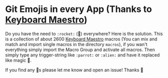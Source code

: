 # Git Emojis in every App (Thanks to [Keyboard Maestro](https://www.keyboardmaestro.com/main/))


Do you have the need to `:rocket:` (🚀) everywhere? Here is the solution. This is a collection of about 2600 [Keyboard Maestro](https://www.keyboardmaestro.com/main/) macros (You can mix and match and import single macros in the directory `macros`), if you wan't everything simply import the Macro Group and activate all macros. Then simply type any trigger-string like `:parrot:` or `:alien:` and have it replaced like magic 🧚.


If you find any 🐛s please let me know and open an issue! Thanks 🙂
